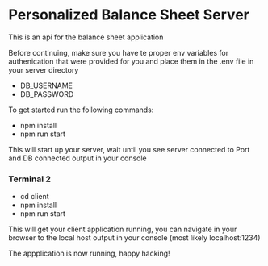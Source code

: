 # Personalized Balance Sheet Server

This is an api for the balance sheet application

Before continuing, make sure you have te proper env variables for authenication that were provided for you and place them in the .env file in your server directory

- DB_USERNAME
- DB_PASSWORD

To get started run the following commands:

- npm install
- npm run start

This will start up your server, wait until you see server connected to Port and DB connected output in your console

### Terminal 2

- cd client
- npm install
- npm run start

This will get your client application running, you can navigate in your browser to the local host output in your console (most likely localhost:1234)

The appplication is now running, happy hacking!
